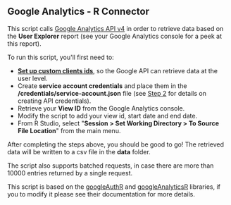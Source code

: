 ## Google Analytics - R Connector

This script calls [Google Analytics API v4](https://developers.google.com/analytics/devguides/reporting/core/v4/) in order to retrieve data based on the **User Explorer** report (see your Google Analytics console for a peek at this report).

To run this script, you'll first need to:

- [**Set up custom clients ids**](https://github.com/Morphl-Project/MorphL-Tracking-Settings), so the Google API can retrieve data at the user level.
- Create **service account credentials** and place them in the **/credentials/service-account.json** file (see [Step 2](https://github.com/Morphl-Project/MorphL-Tracking-Settings/tree/master/google-analytics) for details on creating API credentials).
- Retrieve your **View ID** from the Google Analytics console.
- Modify the script to add your view id, start date and end date.
- From R Studio, select "**Session > Set Working Directory > To Source File Location**" from the main menu.

After completing the steps above, you should be good to go! The retrieved data will be written to a csv file in the **data** folder.

The script also supports batched requests, in case there are more than 10000 entries returned by a single request.

This script is based on the [googleAuthR](http://code.markedmondson.me/googleAuthR/) and [googleAnalyticsR](http://code.markedmondson.me/googleAnalyticsR/) libraries, if you to modify it please see their documentation for more details.


